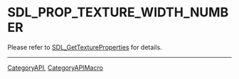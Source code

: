 # SDL_PROP_TEXTURE_WIDTH_NUMBER

Please refer to [SDL_GetTextureProperties](SDL_GetTextureProperties) for details.

----
[CategoryAPI](CategoryAPI), [CategoryAPIMacro](CategoryAPIMacro)

